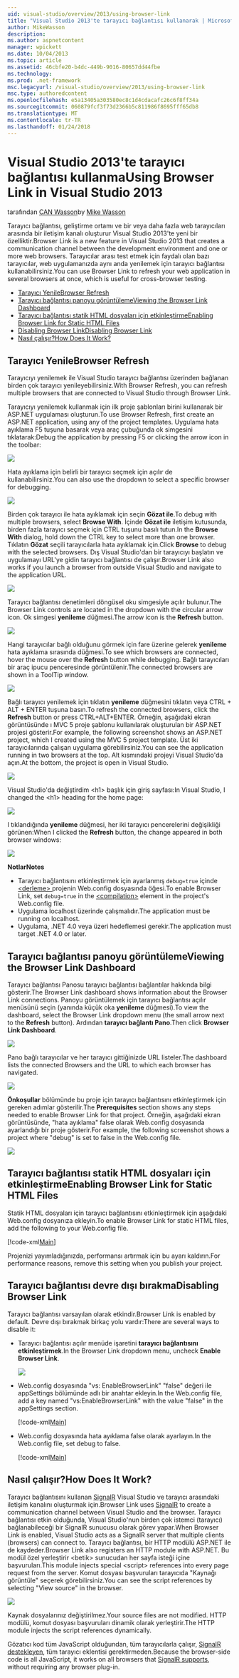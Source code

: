 ```yaml
---
uid: visual-studio/overview/2013/using-browser-link
title: "Visual Studio 2013'te tarayıcı bağlantısı kullanarak | Microsoft Docs"
author: MikeWasson
description: 
ms.author: aspnetcontent
manager: wpickett
ms.date: 10/04/2013
ms.topic: article
ms.assetid: 46cbfe20-b4dc-449b-9016-80657dd44fbe
ms.technology: 
ms.prod: .net-framework
msc.legacyurl: /visual-studio/overview/2013/using-browser-link
msc.type: authoredcontent
ms.openlocfilehash: e5a13405a303580ec8c1d4cdacafc26c6f8ff34a
ms.sourcegitcommit: 060879fcf3f73d2366b5c811986f8695fff65db8
ms.translationtype: MT
ms.contentlocale: tr-TR
ms.lasthandoff: 01/24/2018
---
```

<a name="using-browser-link-in-visual-studio-2013"></a><span data-ttu-id="8268a-102">Visual Studio 2013'te tarayıcı bağlantısı kullanma</span><span class="sxs-lookup"><span data-stu-id="8268a-102">Using Browser Link in Visual Studio 2013</span></span>
====================
<span data-ttu-id="8268a-103">tarafından [CAN Wasson](https://github.com/MikeWasson)</span><span class="sxs-lookup"><span data-stu-id="8268a-103">by [Mike Wasson](https://github.com/MikeWasson)</span></span>

<span data-ttu-id="8268a-104">Tarayıcı bağlantısı, geliştirme ortamı ve bir veya daha fazla web tarayıcıları arasında bir iletişim kanalı oluşturur Visual Studio 2013'te yeni bir özelliktir.</span><span class="sxs-lookup"><span data-stu-id="8268a-104">Browser Link is a new feature in Visual Studio 2013 that creates a communication channel between the development environment and one or more web browsers.</span></span> <span data-ttu-id="8268a-105">Tarayıcılar arası test etmek için faydalı olan bazı tarayıcılar, web uygulamanızda aynı anda yenilemek için tarayıcı bağlantısı kullanabilirsiniz.</span><span class="sxs-lookup"><span data-stu-id="8268a-105">You can use Browser Link to refresh your web application in several browsers at once, which is useful for cross-browser testing.</span></span>

- [<span data-ttu-id="8268a-106">Tarayıcı Yenile</span><span class="sxs-lookup"><span data-stu-id="8268a-106">Browser Refresh</span></span>](#browser-refresh)
- [<span data-ttu-id="8268a-107">Tarayıcı bağlantısı panoyu görüntüleme</span><span class="sxs-lookup"><span data-stu-id="8268a-107">Viewing the Browser Link Dashboard</span></span>](#dashboard)
- [<span data-ttu-id="8268a-108">Tarayıcı bağlantısı statik HTML dosyaları için etkinleştirme</span><span class="sxs-lookup"><span data-stu-id="8268a-108">Enabling Browser Link for Static HTML Files</span></span>](#static-html)
- [<span data-ttu-id="8268a-109">Disabling Browser Link</span><span class="sxs-lookup"><span data-stu-id="8268a-109">Disabling Browser Link</span></span>](#disabling)
- [<span data-ttu-id="8268a-110">Nasıl çalışır?</span><span class="sxs-lookup"><span data-stu-id="8268a-110">How Does It Work?</span></span>](#how-it-works)

<a id="browser-refresh"></a>
## <a name="browser-refresh"></a><span data-ttu-id="8268a-111">Tarayıcı Yenile</span><span class="sxs-lookup"><span data-stu-id="8268a-111">Browser Refresh</span></span>

<span data-ttu-id="8268a-112">Tarayıcıyı yenilemek ile Visual Studio tarayıcı bağlantısı üzerinden bağlanan birden çok tarayıcı yenileyebilirsiniz.</span><span class="sxs-lookup"><span data-stu-id="8268a-112">With Browser Refresh, you can refresh multiple browsers that are connected to Visual Studio through Browser Link.</span></span>

<span data-ttu-id="8268a-113">Tarayıcıyı yenilemek kullanmak için ilk proje şablonları birini kullanarak bir ASP.NET uygulaması oluşturun.</span><span class="sxs-lookup"><span data-stu-id="8268a-113">To use Browser Refresh, first create an ASP.NET application, using any of the project templates.</span></span> <span data-ttu-id="8268a-114">Uygulama hata ayıklama F5 tuşuna basarak veya araç çubuğunda ok simgesini tıklatarak:</span><span class="sxs-lookup"><span data-stu-id="8268a-114">Debug the application by pressing F5 or clicking the arrow icon in the toolbar:</span></span>

![](using-browser-link/_static/image1.png)

<span data-ttu-id="8268a-115">Hata ayıklama için belirli bir tarayıcı seçmek için açılır de kullanabilirsiniz.</span><span class="sxs-lookup"><span data-stu-id="8268a-115">You can also use the dropdown to select a specific browser for debugging.</span></span>

![](using-browser-link/_static/image2.png)

<span data-ttu-id="8268a-116">Birden çok tarayıcı ile hata ayıklamak için seçin **Gözat ile**.</span><span class="sxs-lookup"><span data-stu-id="8268a-116">To debug with multiple browsers, select **Browse With**.</span></span> <span data-ttu-id="8268a-117">İçinde **Gözat ile** iletişim kutusunda, birden fazla tarayıcı seçmek için CTRL tuşunu basılı tutun.</span><span class="sxs-lookup"><span data-stu-id="8268a-117">In the **Browse With** dialog, hold down the CTRL key to select more than one browser.</span></span> <span data-ttu-id="8268a-118">Tıklatın **Gözat** seçili tarayıcılarla hata ayıklamak için.</span><span class="sxs-lookup"><span data-stu-id="8268a-118">Click **Browse** to debug with the selected browsers.</span></span> <span data-ttu-id="8268a-119">Dış Visual Studio'dan bir tarayıcıyı başlatın ve uygulamayı URL'ye gidin tarayıcı bağlantısı de çalışır.</span><span class="sxs-lookup"><span data-stu-id="8268a-119">Browser Link also works if you launch a browser from outside Visual Studio and navigate to the application URL.</span></span>

![](using-browser-link/_static/image3.png)

<span data-ttu-id="8268a-120">Tarayıcı bağlantısı denetimleri döngüsel oku simgesiyle açılır bulunur.</span><span class="sxs-lookup"><span data-stu-id="8268a-120">The Browser Link controls are located in the dropdown with the circular arrow icon.</span></span> <span data-ttu-id="8268a-121">Ok simgesi **yenileme** düğmesi.</span><span class="sxs-lookup"><span data-stu-id="8268a-121">The arrow icon is the **Refresh** button.</span></span>

![](using-browser-link/_static/image4.png)

<span data-ttu-id="8268a-122">Hangi tarayıcılar bağlı olduğunu görmek için fare üzerine gelerek **yenileme** hata ayıklama sırasında düğmesi.</span><span class="sxs-lookup"><span data-stu-id="8268a-122">To see which browsers are connected, hover the mouse over the **Refresh** button while debugging.</span></span> <span data-ttu-id="8268a-123">Bağlı tarayıcıları bir araç ipucu penceresinde görüntülenir.</span><span class="sxs-lookup"><span data-stu-id="8268a-123">The connected browsers are shown in a ToolTip window.</span></span>

![](using-browser-link/_static/image5.png)

<span data-ttu-id="8268a-124">Bağlı tarayıcı yenilemek için tıklatın **yenileme** düğmesini tıklatın veya CTRL + ALT + ENTER tuşuna basın.</span><span class="sxs-lookup"><span data-stu-id="8268a-124">To refresh the connected browsers, click the **Refresh** button or press CTRL+ALT+ENTER.</span></span> <span data-ttu-id="8268a-125">Örneğin, aşağıdaki ekran görüntüsünde ı MVC 5 proje şablonu kullanılarak oluşturulan bir ASP.NET projesi gösterir.</span><span class="sxs-lookup"><span data-stu-id="8268a-125">For example, the following screenshot shows an ASP.NET project, which I created using the MVC 5 project template.</span></span> <span data-ttu-id="8268a-126">Üst iki tarayıcılarında çalışan uygulama görebilirsiniz.</span><span class="sxs-lookup"><span data-stu-id="8268a-126">You can see the application running in two browsers at the top.</span></span> <span data-ttu-id="8268a-127">Alt kısmındaki projeyi Visual Studio'da açın.</span><span class="sxs-lookup"><span data-stu-id="8268a-127">At the bottom, the project is open in Visual Studio.</span></span>

![](using-browser-link/_static/image6.png)

<span data-ttu-id="8268a-128">Visual Studio'da değiştirdim &lt;h1&gt; başlık için giriş sayfası:</span><span class="sxs-lookup"><span data-stu-id="8268a-128">In Visual Studio, I changed the &lt;h1&gt; heading for the home page:</span></span>

![](using-browser-link/_static/image7.png)

<span data-ttu-id="8268a-129">I tıklandığında **yenileme** düğmesi, her iki tarayıcı pencerelerini değişikliği görünen:</span><span class="sxs-lookup"><span data-stu-id="8268a-129">When I clicked the **Refresh** button, the change appeared in both browser windows:</span></span>

![](using-browser-link/_static/image8.png)

<span data-ttu-id="8268a-130">**Notlar**</span><span class="sxs-lookup"><span data-stu-id="8268a-130">**Notes**</span></span>

- <span data-ttu-id="8268a-131">Tarayıcı bağlantısını etkinleştirmek için ayarlanmış `debug=true` içinde [ &lt;derleme&gt; ](https://msdn.microsoft.com/library/s10awwz0(v=vs.85).aspx) projenin Web.config dosyasında öğesi.</span><span class="sxs-lookup"><span data-stu-id="8268a-131">To enable Browser Link, set `debug=true` in the [&lt;compilation&gt;](https://msdn.microsoft.com/library/s10awwz0(v=vs.85).aspx) element in the project's Web.config file.</span></span>
- <span data-ttu-id="8268a-132">Uygulama localhost üzerinde çalışmalıdır.</span><span class="sxs-lookup"><span data-stu-id="8268a-132">The application must be running on localhost.</span></span>
- <span data-ttu-id="8268a-133">Uygulama, .NET 4.0 veya üzeri hedeflemesi gerekir.</span><span class="sxs-lookup"><span data-stu-id="8268a-133">The application must target .NET 4.0 or later.</span></span>

<a id="dashboard"></a>
## <a name="viewing-the-browser-link-dashboard"></a><span data-ttu-id="8268a-134">Tarayıcı bağlantısı panoyu görüntüleme</span><span class="sxs-lookup"><span data-stu-id="8268a-134">Viewing the Browser Link Dashboard</span></span>

<span data-ttu-id="8268a-135">Tarayıcı bağlantısı Panosu tarayıcı bağlantısı bağlantılar hakkında bilgi gösterir.</span><span class="sxs-lookup"><span data-stu-id="8268a-135">The Browser Link dashboard shows information about the Browser Link connections.</span></span> <span data-ttu-id="8268a-136">Panoyu görüntülemek için tarayıcı bağlantısı açılır menüsünü seçin (yanında küçük oka **yenileme** düğmesi).</span><span class="sxs-lookup"><span data-stu-id="8268a-136">To view the dashboard, select the Browser Link dropdown menu (the small arrow next to the **Refresh** button).</span></span> <span data-ttu-id="8268a-137">Ardından **tarayıcı bağlantı Pano**.</span><span class="sxs-lookup"><span data-stu-id="8268a-137">Then click **Browser Link Dashboard**.</span></span>

![](using-browser-link/_static/image9.png)

<span data-ttu-id="8268a-138">Pano bağlı tarayıcılar ve her tarayıcı gittiğinizde URL listeler.</span><span class="sxs-lookup"><span data-stu-id="8268a-138">The dashboard lists the connected Browsers and the URL to which each browser has navigated.</span></span>

![](using-browser-link/_static/image10.png)

<span data-ttu-id="8268a-139">**Önkoşullar** bölümünde bu proje için tarayıcı bağlantısını etkinleştirmek için gereken adımlar gösterilir.</span><span class="sxs-lookup"><span data-stu-id="8268a-139">The **Prerequisites** section shows any steps needed to enable Browser Link for that project.</span></span> <span data-ttu-id="8268a-140">Örneğin, aşağıdaki ekran görüntüsünde, "hata ayıklama" false olarak Web.config dosyasında ayarlandığı bir proje gösterir.</span><span class="sxs-lookup"><span data-stu-id="8268a-140">For example, the following screenshot shows a project where "debug" is set to false in the Web.config file.</span></span>

![](using-browser-link/_static/image11.png)

<a id="static-html"></a>
## <a name="enabling-browser-link-for-static-html-files"></a><span data-ttu-id="8268a-141">Tarayıcı bağlantısı statik HTML dosyaları için etkinleştirme</span><span class="sxs-lookup"><span data-stu-id="8268a-141">Enabling Browser Link for Static HTML Files</span></span>

<span data-ttu-id="8268a-142">Statik HTML dosyaları için tarayıcı bağlantısını etkinleştirmek için aşağıdaki Web.config dosyanıza ekleyin.</span><span class="sxs-lookup"><span data-stu-id="8268a-142">To enable Browser Link for static HTML files, add the following to your Web.config file.</span></span>

[!code-xml[Main](using-browser-link/samples/sample1.xml)]

<span data-ttu-id="8268a-143">Projenizi yayımladığınızda, performansı artırmak için bu ayarı kaldırın.</span><span class="sxs-lookup"><span data-stu-id="8268a-143">For performance reasons, remove this setting when you publish your project.</span></span>

<a id="disabling"></a>
## <a name="disabling-browser-link"></a><span data-ttu-id="8268a-144">Tarayıcı bağlantısı devre dışı bırakma</span><span class="sxs-lookup"><span data-stu-id="8268a-144">Disabling Browser Link</span></span>

<span data-ttu-id="8268a-145">Tarayıcı bağlantısı varsayılan olarak etkindir.</span><span class="sxs-lookup"><span data-stu-id="8268a-145">Browser Link is enabled by default.</span></span> <span data-ttu-id="8268a-146">Devre dışı bırakmak birkaç yolu vardır:</span><span class="sxs-lookup"><span data-stu-id="8268a-146">There are several ways to disable it:</span></span>

- <span data-ttu-id="8268a-147">Tarayıcı bağlantısı açılır menüde işaretini **tarayıcı bağlantısını etkinleştirmek**.</span><span class="sxs-lookup"><span data-stu-id="8268a-147">In the Browser Link dropdown menu, uncheck **Enable Browser Link**.</span></span> 

    ![](using-browser-link/_static/image12.png)
- <span data-ttu-id="8268a-148">Web.config dosyasında "vs: EnableBrowserLink" "false" değeri ile appSettings bölümünde adlı bir anahtar ekleyin.</span><span class="sxs-lookup"><span data-stu-id="8268a-148">In the Web.config file, add a key named "vs:EnableBrowserLink" with the value "false" in the appSettings section.</span></span> 

    [!code-xml[Main](using-browser-link/samples/sample2.xml)]
- <span data-ttu-id="8268a-149">Web.config dosyasında hata ayıklama false olarak ayarlayın.</span><span class="sxs-lookup"><span data-stu-id="8268a-149">In the Web.config file, set debug to false.</span></span> 

    [!code-xml[Main](using-browser-link/samples/sample3.xml)]

<a id="how-it-works"></a>
## <a name="how-does-it-work"></a><span data-ttu-id="8268a-150">Nasıl çalışır?</span><span class="sxs-lookup"><span data-stu-id="8268a-150">How Does It Work?</span></span>

<span data-ttu-id="8268a-151">Tarayıcı bağlantısını kullanan [SignalR](../../../signalr/index.md) Visual Studio ve tarayıcı arasındaki iletişim kanalını oluşturmak için.</span><span class="sxs-lookup"><span data-stu-id="8268a-151">Browser Link uses [SignalR](../../../signalr/index.md) to create a communication channel between Visual Studio and the browser.</span></span> <span data-ttu-id="8268a-152">Tarayıcı bağlantısı etkin olduğunda, Visual Studio'nun birden çok istemci (tarayıcı) bağlanabileceği bir SignalR sunucusu olarak görev yapar.</span><span class="sxs-lookup"><span data-stu-id="8268a-152">When Browser Link is enabled, Visual Studio acts as a SignalR server that multiple clients (browsers) can connect to.</span></span> <span data-ttu-id="8268a-153">Tarayıcı bağlantısı, bir HTTP modülü ASP.NET ile de kaydeder.</span><span class="sxs-lookup"><span data-stu-id="8268a-153">Browser Link also registers an HTTP module with ASP.NET.</span></span> <span data-ttu-id="8268a-154">Bu modül özel yerleştirir &lt;betik&gt; sunucudan her sayfa isteği içine başvuruları.</span><span class="sxs-lookup"><span data-stu-id="8268a-154">This module injects special &lt;script&gt; references into every page request from the server.</span></span> <span data-ttu-id="8268a-155">Komut dosyası başvuruları tarayıcıda "Kaynağı görüntüle" seçerek görebilirsiniz.</span><span class="sxs-lookup"><span data-stu-id="8268a-155">You can see the script references by selecting "View source" in the browser.</span></span>

![](using-browser-link/_static/image13.png)

<span data-ttu-id="8268a-156">Kaynak dosyalarınız değiştirilmez.</span><span class="sxs-lookup"><span data-stu-id="8268a-156">Your source files are not modified.</span></span> <span data-ttu-id="8268a-157">HTTP modülü, komut dosyası başvuruları dinamik olarak yerleştirir.</span><span class="sxs-lookup"><span data-stu-id="8268a-157">The HTTP module injects the script references dynamically.</span></span>

<span data-ttu-id="8268a-158">Gözatıcı kod tüm JavaScript olduğundan, tüm tarayıcılarla çalışır, [SignalR destekleyen](../../../signalr/overview/getting-started/supported-platforms.md), tüm tarayıcı eklentisi gerektirmeden.</span><span class="sxs-lookup"><span data-stu-id="8268a-158">Because the browser-side code is all JavaScript, it works on all browsers that [SignalR supports](../../../signalr/overview/getting-started/supported-platforms.md), without requiring any browser plug-in.</span></span>
